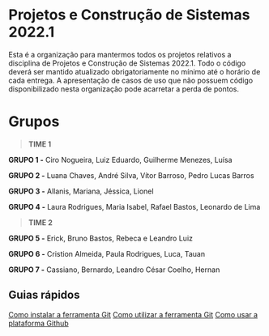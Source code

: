 # Projetos e Construção de Sistemas 2022.1

Esta é a organização para mantermos todos os projetos relativos a disciplina de Projetos e Construção de Sistemas 2022.1. Todo o código deverá ser mantido atualizado obrigatoriamente no mínimo até o horário de cada entrega. A apresentação de casos de uso que não possuem código disponibilizado nesta organização pode acarretar a perda de pontos.

# Grupos

> **TIME 1**

**GRUPO 1 -** Ciro Nogueira, Luiz Eduardo, Guilherme Menezes, Luísa

**GRUPO 2 -** Luana Chaves, André Silva, Vítor Barroso, Pedro Lucas Barros

**GRUPO 3 -** Allanis, Mariana, Jéssica, Lionel

**GRUPO 4 -** Laura Rodrigues, Maria Isabel, Rafael Bastos, Leonardo de Lima

> **TIME 2**

**GRUPO 5 -** Erick, Bruno Bastos, Rebeca e Leandro Luiz

**GRUPO 6 -** Cristion Almeida, Paula Rodrigues, Luca, Tauan

**GRUPO 7 -** Cassiano, Bernardo, Leandro César Coelho, Hernan

## Guias rápidos

[Como instalar a ferramenta Git](https://www.hostinger.com.br/tutoriais/tutorial-do-git-basics-introducao)
[Como utilizar a ferramenta Git](https://rogerdudler.github.io/git-guide/index.pt_BR.html)
[Como usar a plataforma Github](https://www.hostinger.com.br/tutoriais/o-que-github)
